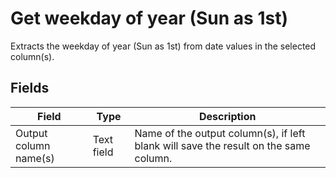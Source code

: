 # Get weekday of year (Sun as 1st)
Extracts the weekday of year (Sun as 1st) from date values in the selected column(s).
## Fields
Field | Type | Description
----- | ---- | -----------
Output column name(s) | Text field | Name of the output column(s), if left blank will save the result on the same column.
